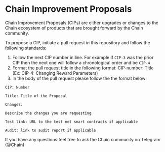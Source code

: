 # Chain Improvement Proposals

Chain Improvement Proposals (CIPs) are either upgrades or changes to the Chain ecosystem of products that are brought forward by the Chain community. 

To propose a CIP, initiate a pull request in this repository and follow the following standards:

1. Follow the next CIP number in line. For example if `CIP-3` was the prior CIP then the next one will follow a chronological order and be `CIP-4`
2. Format the pull request title in the following format: CIP-number: Title (Ex: CIP-4: Changing Reward Parameters)
3. In the body of the pull request please follow the the format below:

```
CIP: Number 

Title: Title of the Proposal 

Changes:

Describe the changes you are requesting 

Test link: URL to the test net smart contracts if applicable 

Audit: link to audit report if applicable 
```

If you have any questions feel free to ask the Chain community on Telegram (@Chain)



